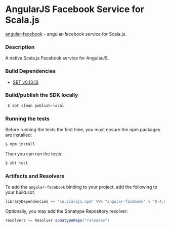 AngularJS Facebook Service for Scala.js
=======================================
[angular-facebook](https://www.npmjs.com/package/angular-facebook) - angular-facebook service for Scala.js.

### Description

A native Scala.js Facebook service for AngularJS.

### Build Dependencies

* [SBT v0.13.13](http://www.scala-sbt.org/download.html)

### Build/publish the SDK locally

```bash
 $ sbt clean publish-local
```

### Running the tests

Before running the tests the first time, you must ensure the npm packages are installed:

```bash
$ npm install
```

Then you can run the tests:

```bash
$ sbt test
```

### Artifacts and Resolvers

To add the `angular-facebook` binding to your project, add the following to your build.sbt:  

```sbt
libraryDependencies += "io.scalajs.npm" %%% "angular-facebook" % "0.4.0-pre3"
```

Optionally, you may add the Sonatype Repository resolver:

```sbt   
resolvers += Resolver.sonatypeRepo("releases") 
```
